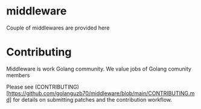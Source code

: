 # middleware
Couple of middlewares are provided here




# Contributing
Middleware is work Golang community. We value jobs of Golang comunity members

Please see (CONTRIBUTING)[https://github.com/golanguzb70/middleware/blob/main/CONTRIBUTING.md] for details on submitting patches and the contribution workflow.
